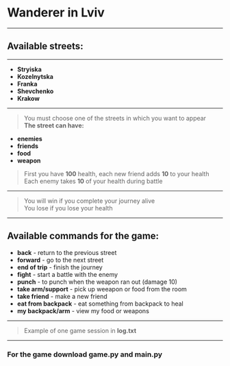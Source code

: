 # Wanderer in Lviv
---
## Available streets:
---
- **Stryiska**
- **Kozelnytska**
- **Franka**
- **Shevchenko**
- **Krakow**
---
> You must choose one of the streets in which you want to appear  
**The street can have:**
- **enemies**
- **friends**
- **food** 
- **weapon**
>First you have **100** health, each new friend adds **10** to your health  
>Each enemy takes **10** of your health during battle
---
>You will win if you complete your journey alive  
>You lose if you lose your health
---
## Available commands for the game:  
- **back** - return to the previous street
- **forward** - go to the next street
- **end of trip** - finish the journey
- **fight** - start a battle with the enemy
- **punch** - to punch when the weapon ran out (damage 10)
- **take arm/support** - pick up weeapon or food from the room
- **take friend** - make a new friend
- **eat from backpack** - eat something from backpack to heal
- **my backpack/arm** - view my food or weapons
---
> Example of one game session in **log.txt**
---
### For the game download game.py and main.py
